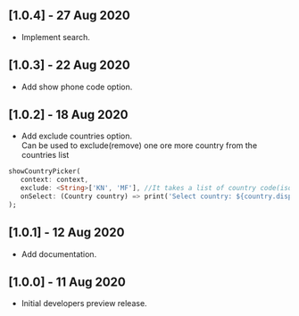 ## [1.0.4] - 27 Aug 2020

* Implement search.

## [1.0.3] - 22 Aug 2020

* Add show phone code option.

## [1.0.2] - 18 Aug 2020

* Add exclude countries option.  
Can be used to exclude(remove) one ore more country from the countries list
```Dart
showCountryPicker(
   context: context,
   exclude: <String>['KN', 'MF'], //It takes a list of country code(iso2).
   onSelect: (Country country) => print('Select country: ${country.displayName}'),
);
```

## [1.0.1] - 12 Aug 2020

* Add documentation.

## [1.0.0] - 11 Aug 2020

* Initial developers preview release.

